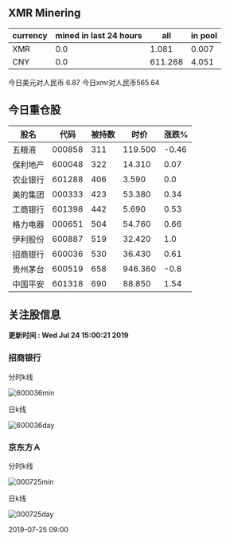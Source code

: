## XMR Minering

|currency|mined in last 24 hours|all|in pool|
|---|---|---|---|
|XMR|0.0|1.081|0.007|
|CNY|0.0|611.268|4.051|

今日美元对人民币 6.87	今日xmr对人民币565.64


## 今日重仓股 

|股名|代码|被持数|时价|涨跌%|
|---|---|---|---|---|
|五粮液|000858|311|119.500|-0.46|
|保利地产|600048|322|14.310|0.07|
|农业银行|601288|406|3.590|0.0|
|美的集团|000333|423|53.380|0.34|
|工商银行|601398|442|5.690|0.53|
|格力电器|000651|504|54.760|0.66|
|伊利股份|600887|519|32.420|1.0|
|招商银行|600036|530|36.430|0.61|
|贵州茅台|600519|658|946.360|-0.8|
|中国平安|601318|690|88.850|1.54|

## 关注股信息
**更新时间 : Wed Jul 24 15:00:21 2019**
### 招商银行 
分时k线

![600036min](http://image.sinajs.cn/newchart/min/n/sh600036.gif)

日k线

![600036day](http://image.sinajs.cn/newchart/daily/n/sh600036.gif)

### 京东方Ａ 
分时k线

![000725min](http://image.sinajs.cn/newchart/min/n/sz000725.gif)

日k线

![000725day](http://image.sinajs.cn/newchart/daily/n/sz000725.gif)

2019-07-25 09:00